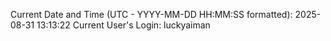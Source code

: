 Current Date and Time (UTC - YYYY-MM-DD HH:MM:SS formatted): 2025-08-31 13:13:22
Current User's Login: luckyaiman
